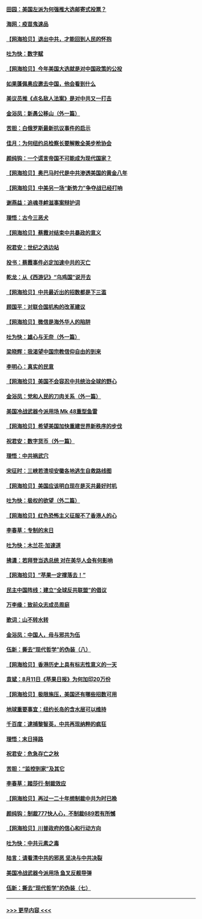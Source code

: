 #### [田园：美国左派为何强推大选邮寄式投票？](../pages/nsc993/n12352963.md?t=08251002) 
#### [海网：疫苗鬼速品](../pages/nsc993/n12354438.md?t=08251002) 
#### [【网海拾贝】退出中共，才能回到人民的怀抱](../pages/nsc993/n12352634.md?t=08251002) 
#### [吐为快：数字赋](../pages/nsc993/n12352317.md?t=08251002) 
#### [【网海拾贝】今年美国大选就是对中国政策的公投](../pages/nsc993/n12350973.md?t=08251002) 
#### [如果蓬佩奥应邀去中国，他会看到什么](../pages/nsc993/n12350945.md?t=08251002) 
#### [美议员推《点名敌人法案》是对中共又一打击](../pages/nsc993/n12350765.md?t=08251002) 
#### [金浴凤：新愚公移山（外一篇）](../pages/nsc993/n12350253.md?t=08251002) 
#### [苦胆：白俄罗斯最新抗议事件的启示](../pages/nsc993/n12349989.md?t=08251002) 
#### [佳月：为何纽约总检察长要解散全美步枪协会](../pages/nsc993/n12349939.md?t=08251002) 
#### [颜纯钩：一个谎言帝国不可能成为现代国家？](../pages/nsc993/n12349898.md?t=08251002) 
#### [【网海拾贝】奥巴马时代是中共渗透美国的黄金八年](../pages/nsc993/n12349284.md?t=08251002) 
#### [【网海拾贝】中美另一场“新势力”争夺战已经打响](../pages/nsc993/n12346998.md?t=08251002) 
#### [谢燕益：追魂寻衅滋事案辩护词](../pages/nsc993/n12346892.md?t=08251002) 
#### [理悟：古今三恶犬](../pages/nsc993/n12345190.md?t=08251002) 
#### [【网海拾贝】蔡霞对结束中共暴政的意义](../pages/nsc993/n12344263.md?t=08251002) 
#### [祝君安：世纪之选边站](../pages/nsc993/n12342382.md?t=08251002) 
#### [投书：蔡霞事件必定加速中共的灭亡](../pages/nsc993/n12341881.md?t=08251002) 
#### [乾龙：从《西游记》“乌鸡国”说开去](../pages/nsc993/n12341690.md?t=08251002) 
#### [【网海拾贝】中共最近出的招数都是下三滥](../pages/nsc993/n12341593.md?t=08251002) 
#### [顾国平：对联合国机构的改革建议](../pages/nsc993/n12339928.md?t=08251002) 
#### [【网海拾贝】微信是海外华人的陷阱](../pages/nsc993/n12338868.md?t=08251002) 
#### [吐为快：雄心与无奈（外一篇）](../pages/nsc993/n12338132.md?t=08251002) 
#### [梁晓辉：我渴望中国宗教信仰自由的到来](../pages/nsc993/n12336657.md?t=08251002) 
#### [李明心：真实的民意](../pages/nsc993/n12336089.md?t=08251002) 
#### [【网海拾贝】美国不会容忍中共统治全球的野心](../pages/nsc993/n12336063.md?t=08251002) 
#### [金浴凤：党和人民的刀肉关系（外一篇）](../pages/nsc993/n12335834.md?t=08251002) 
#### [美国冷战武器今派用场 Mk 48重型鱼雷](../pages/nsc993/n12335354.md?t=08251002) 
#### [【网海拾贝】希望美国加快重建世界新秩序的步伐](../pages/nsc993/n12334224.md?t=08251002) 
#### [祝君安：数字货币（外一篇）](../pages/nsc993/n12334186.md?t=08251002) 
#### [理悟：中共祸武穴](../pages/nsc993/n12333962.md?t=08251002) 
#### [宋征时：三峡若溃坝安徽各地逃生自救路线图](../pages/nsc993/n12332450.md?t=08251002) 
#### [【网海拾贝】美国应该明白现在是灭共最好时机](../pages/nsc993/n12332313.md?t=08251002) 
#### [吐为快：极权的欲望（外二篇）](../pages/nsc993/n12332089.md?t=08251002) 
#### [【网海拾贝】红色恐怖主义征服不了香港人的心](../pages/nsc993/n12329296.md?t=08251002) 
#### [李春草：专制的末日](../pages/nsc993/n12329079.md?t=08251002) 
#### [吐为快：木兰花‧加速道](../pages/nsc993/n12327366.md?t=08251002) 
#### [拂潇：若拜登当选总统 对在美华人会有何影响](../pages/nsc993/n12295996.md?t=08251002) 
#### [【网海拾贝】“苹果一定撑落去！”](../pages/nsc993/n12326784.md?t=08251002) 
#### [民主中国阵线：建立“全球反共联盟”的倡议](../pages/nsc993/n12324177.md?t=08251002) 
#### [万李缘：致前众志成员周庭](../pages/nsc993/n12324635.md?t=08251002) 
#### [歌词：山不转水转](../pages/nsc993/n12324599.md?t=08251002) 
#### [金浴凤：中国人，毋与邪共为伍](../pages/nsc993/n12324257.md?t=08251002) 
#### [伍新：撕去“现代哲学”的伪装（八）](../pages/nsc993/n12324188.md?t=08251002) 
#### [【网海拾贝】香港历史上具有标志性意义的一天](../pages/nsc993/n12324021.md?t=08251002) 
#### [袁斌：8月11日《苹果日报》为何加印20万份](../pages/nsc993/n12323955.md?t=08251002) 
#### [【网海拾贝】极限施压，美国还有哪些招数可用](../pages/nsc993/n12322512.md?t=08251002) 
#### [地球重要事宜：纽约长岛的含水层可以维持](../pages/nsc993/n12321844.md?t=08251002) 
#### [千百度：逮捕黎智英，中共再现纳粹的疯狂](../pages/nsc993/n12321777.md?t=08251002) 
#### [理悟：末日择路](../pages/nsc993/n12320812.md?t=08251002) 
#### [祝君安：危急存亡之秋](../pages/nsc993/n12320795.md?t=08251002) 
#### [苦胆：“监控到家”及其它](../pages/nsc993/n12320751.md?t=08251002) 
#### [李春草：踏莎行·制裁效应](../pages/nsc993/n12318290.md?t=08251002) 
#### [【网海拾贝】再过一二十年想制裁中共为时已晚](../pages/nsc993/n12318195.md?t=08251002) 
#### [颜纯钩：制裁777快人心，不制裁689若有所憾](../pages/nsc993/n12316912.md?t=08251002) 
#### [【网海拾贝】川普政府的信心和行动方向](../pages/nsc993/n12316673.md?t=08251002) 
#### [吐为快：中共元素之毒](../pages/nsc993/n12316547.md?t=08251002) 
#### [陆言：请看清中共的邪恶 坚决与中共决裂](../pages/nsc993/n12315784.md?t=08251002) 
#### [美国冷战武器今派用场 鱼叉反舰导弹](../pages/nsc993/n12316258.md?t=08251002) 
#### [伍新：撕去“现代哲学”的伪装（七）](../pages/nsc993/n12315846.md?t=08251002) 

----
#### [ >>> 更早内容 <<< ](../indexes/nsc993-earlier.md)
